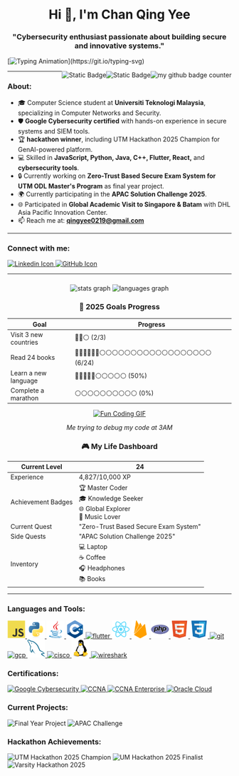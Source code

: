 <h1 align="center">Hi 👋, I'm Chan Qing Yee</h1>
<h3 align="center">"Cybersecurity enthusiast passionate about building secure and innovative systems."</h3>

[![Typing Animation](https://readme-typing-svg.herokuapp.com?lines=Hi+there!+I'm+Chan+Qing+Yee.;Computer+Science+student+specializing+in+security.;I+love+solving+complex+cybersecurity+challenges.;Let's+connect+and+make+the+digital+world+safer!)](https://git.io/typing-svg)

<img src="https://komarev.com/ghpvc/?username=currylaksa&style=flat-square&color=brightgreen&style=for-the-badge" alt="my github badge counter" align="right"/>
<img alt="Static Badge" src="https://img.shields.io/badge/Made_With_Passion-blue?&style=for-the-badge&color=ff69b4" align="right">
<img alt="Static Badge" src="https://img.shields.io/badge/Author-currylaksa-violet?logo=github&color=blue&style=for-the-badge" align="right">

---

### About:

<ul>
  <li>🎓 Computer Science student at <strong>Universiti Teknologi Malaysia</strong>, specializing in Computer Networks and Security.</li>
  <li>🛡️ <strong>Google Cybersecurity certified</strong> with hands-on experience in secure systems and SIEM tools.</li>
  <li>🏆 <strong>hackathon winner</strong>, including UTM Hackathon 2025 Champion for GenAI-powered platform.</li>
  <li>💻 Skilled in <strong>JavaScript, Python, Java, C++, Flutter, React,</strong> and <strong>cybersecurity tools</strong>.</li>
  <li>🔒 Currently working on <strong>Zero-Trust Based Secure Exam System for UTM ODL Master's Program</strong> as final year project.</li>
  <li>🌍 Currently participating in the <strong>APAC Solution Challenge 2025</strong>.</li>
  <li>🌐 Participated in <strong>Global Academic Visit to Singapore & Batam</strong> with DHL Asia Pacific Innovation Center.</li>
  <li>📫 Reach me at: <a href="mailto:qingyee0219@gmail.com"><strong>qingyee0219@gmail.com</strong></a></li>
</ul>

---

### Connect with me:
<p>
<a href="https://www.linkedin.com/in/chanqingyee">
  <picture>
    <source media="(prefers-color-scheme: dark)" srcset="https://raw.githubusercontent.com/rahuldkjain/github-profile-readme-generator/master/src/images/icons/Social/linked-in-alt.svg">
    <source media="(prefers-color-scheme: light)" srcset="https://raw.githubusercontent.com/rahuldkjain/github-profile-readme-generator/master/src/images/icons/Social/linked-in-alt.svg">
    <img alt="Linkedin Icon" width="5%">
  </picture>
</a>
<a href="https://github.com/currylaksa">
  <picture>
    <source media="(prefers-color-scheme: dark)" srcset="https://raw.githubusercontent.com/rahuldkjain/github-profile-readme-generator/master/src/images/icons/Social/github.svg">
    <source media="(prefers-color-scheme: light)" srcset="https://raw.githubusercontent.com/rahuldkjain/github-profile-readme-generator/master/src/images/icons/Social/github.svg">
    <img alt="GitHub Icon" width="5%">
  </picture>
</a>
</p>

---

###

<div align="center">
  <img src="https://github-readme-stats.vercel.app/api?username=currylaksa&hide_title=false&hide_rank=false&show_icons=true&include_all_commits=true&count_private=true&disable_animations=false&theme=dracula&locale=en&hide_border=false" height="150" alt="stats graph"  />
  <img src="https://github-readme-stats.vercel.app/api/top-langs?username=currylaksa&locale=en&hide_title=false&layout=compact&card_width=320&langs_count=5&theme=dracula&hide_border=false" height="150" alt="languages graph"  />
</div>

<div align="center">
  <h3>🎯 2025 Goals Progress</h3>
  
  | Goal | Progress |
  |------|----------|
  | Visit 3 new countries | 🔵🔵⚪ (2/3) |
  | Read 24 books | 🔵🔵🔵🔵🔵🔵⚪⚪⚪⚪⚪⚪⚪⚪⚪⚪⚪⚪⚪⚪⚪⚪⚪⚪ (6/24) |
  | Learn a new language | 🔵🔵🔵🔵🔵⚪⚪⚪⚪⚪ (50%) |
  | Complete a marathon | ⚪⚪⚪⚪⚪⚪⚪⚪⚪⚪ (0%) |
</div>

<div align="center">
  <a href="#"><img src="https://c.tenor.com/GfSX-u7VGM4AAAAC/coding.gif" width="400" alt="Fun Coding GIF"></a>
  <p><em>Me trying to debug my code at 3AM</em></p>
</div>

<div align="center">
  <h3>🎮 My Life Dashboard</h3>
  
  | Current Level | 24 |
  |---------------|-----|
  | Experience | 4,827/10,000 XP |
  | Achievement Badges | 🏆 Master Coder<br>🎓 Knowledge Seeker<br>🌐 Global Explorer<br>🎸 Music Lover |
  | Current Quest | "Zero-Trust Based Secure Exam System" |
  | Side Quests | "APAC Solution Challenge 2025" |
  | Inventory | 💻 Laptop<br>☕ Coffee<br>🎧 Headphones<br>📚 Books |
</div>

---

<h3 align="left">Languages and Tools:</h3>
<p align="left">
  <a href="https://developer.mozilla.org/en-US/docs/Web/JavaScript" target="_blank" rel="noreferrer">
    <img src="https://raw.githubusercontent.com/devicons/devicon/master/icons/javascript/javascript-original.svg" alt="javascript" width="40" height="40"/>
  </a>
  <a href="https://www.python.org" target="_blank" rel="noreferrer">
    <img src="https://raw.githubusercontent.com/devicons/devicon/master/icons/python/python-original.svg" alt="python" width="40" height="40"/>
  </a>
  <a href="https://www.java.com" target="_blank" rel="noreferrer">
    <img src="https://raw.githubusercontent.com/devicons/devicon/master/icons/java/java-original.svg" alt="java" width="40" height="40"/>
  </a>
  <a href="https://www.w3schools.com/cpp/" target="_blank" rel="noreferrer">
    <img src="https://raw.githubusercontent.com/devicons/devicon/master/icons/cplusplus/cplusplus-original.svg" alt="cplusplus" width="40" height="40"/>
  </a>
  <a href="https://flutter.dev" target="_blank" rel="noreferrer">
    <img src="https://www.vectorlogo.zone/logos/flutterio/flutterio-icon.svg" alt="flutter" width="40" height="40"/>
  </a>
  <a href="https://reactjs.org/" target="_blank" rel="noreferrer">
    <img src="https://raw.githubusercontent.com/devicons/devicon/master/icons/react/react-original.svg" alt="react" width="40" height="40"/>
  </a>
  <a href="https://firebase.google.com/" target="_blank" rel="noreferrer">
    <img src="https://raw.githubusercontent.com/devicons/devicon/master/icons/firebase/firebase-plain.svg" alt="firebase" width="40" height="40"/>
  </a>
  <a href="https://www.php.net" target="_blank" rel="noreferrer">
    <img src="https://raw.githubusercontent.com/devicons/devicon/master/icons/php/php-original.svg" alt="php" width="40" height="40"/>
  </a>
  <a href="https://www.w3.org/html/" target="_blank" rel="noreferrer">
    <img src="https://raw.githubusercontent.com/devicons/devicon/master/icons/html5/html5-original.svg" alt="html5" width="40" height="40"/>
  </a>
  <a href="https://www.w3schools.com/css/" target="_blank" rel="noreferrer">
    <img src="https://raw.githubusercontent.com/devicons/devicon/master/icons/css3/css3-original.svg" alt="css3" width="40" height="40"/>
  </a>
  <a href="https://git-scm.com/" target="_blank" rel="noreferrer">
    <img src="https://www.vectorlogo.zone/logos/git-scm/git-scm-icon.svg" alt="git" width="40" height="40"/>
  </a>
  <a href="https://cloud.google.com" target="_blank" rel="noreferrer">
    <img src="https://www.vectorlogo.zone/logos/google_cloud/google_cloud-icon.svg" alt="gcp" width="40" height="40"/>
  </a>
  <a href="https://www.mysql.com/" target="_blank" rel="noreferrer">
    <img src="https://raw.githubusercontent.com/devicons/devicon/master/icons/mysql/mysql-original.svg" alt="mysql" width="40" height="40"/>
  </a>
  <a href="https://www.cisco.com/" target="_blank" rel="noreferrer">
    <img src="https://www.vectorlogo.zone/logos/cisco/cisco-ar21.svg" alt="cisco" width="40" height="40"/>
  </a>
  <a href="https://www.linux.org/" target="_blank" rel="noreferrer">
    <img src="https://raw.githubusercontent.com/devicons/devicon/master/icons/linux/linux-original.svg" alt="linux" width="40" height="40"/>
  </a>
  <a href="https://www.wireshark.org/" target="_blank" rel="noreferrer">
    <img src="https://www.vectorlogo.zone/logos/wireshark/wireshark-icon.svg" alt="wireshark" width="40" height="40"/>
  </a>
</p>

<h3 align="left">Certifications:</h3>
<p align="left">
  <a href="https://www.credly.com/org/google/badge/google-cybersecurity-certificate" target="_blank" rel="noreferrer">
    <img src="https://img.shields.io/badge/Google_Cybersecurity-Professional_Certificate-blue?style=for-the-badge&logo=google&logoColor=white" alt="Google Cybersecurity"/>
  </a>
  <a href="https://www.cisco.com/c/en/us/training-events/training-certifications/certifications/associate/ccna.html" target="_blank" rel="noreferrer">
    <img src="https://img.shields.io/badge/CCNA-Routing_&_Switching-orange?style=for-the-badge&logo=cisco&logoColor=white" alt="CCNA"/>
  </a>
  <a href="https://www.cisco.com/c/en/us/training-events/training-certifications/certifications/associate/ccna.html" target="_blank" rel="noreferrer">
    <img src="https://img.shields.io/badge/CCNA-Enterprise_Networking-orange?style=for-the-badge&logo=cisco&logoColor=white" alt="CCNA Enterprise"/>
  </a>
  <a href="https://www.oracle.com/cloud/free/certification.html" target="_blank" rel="noreferrer">
    <img src="https://img.shields.io/badge/Oracle-Cloud_Infrastructure_Associate-red?style=for-the-badge&logo=oracle&logoColor=white" alt="Oracle Cloud"/>
  </a>
</p>

<h3 align="left">Current Projects:</h3>
<p align="left">
  <img src="https://img.shields.io/badge/Final_Year_Project-Zero_Trust_Secure_Exam_System-brightgreen?style=for-the-badge" alt="Final Year Project"/>
  <img src="https://img.shields.io/badge/APAC_Solution_Challenge_2025-Participant-blue?style=for-the-badge&logo=google&logoColor=white" alt="APAC Challenge"/>
</p>

<h3 align="left">Hackathon Achievements:</h3>
<p align="left">
  <img src="https://img.shields.io/badge/UTM_Hackathon_2025-Champion-gold?style=for-the-badge" alt="UTM Hackathon 2025 Champion"/>
  <img src="https://img.shields.io/badge/UM_Hackathon_2025-Finalist-silver?style=for-the-badge" alt="UM Hackathon 2025 Finalist"/>
  <img src="https://img.shields.io/badge/Varsity_Hackathon_2025-Participant-bronze?style=for-the-badge" alt="Varsity Hackathon 2025"/>
</p>

<!-- Still here? Let's build secure systems together! 🛡️ -->
